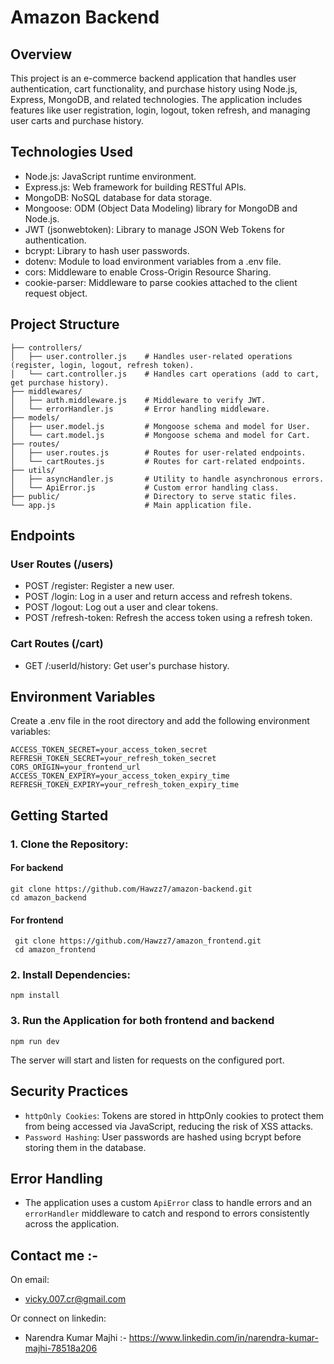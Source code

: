 # Amazon Backend
## Overview
This project is an e-commerce backend application that handles user authentication, cart functionality, and purchase history using Node.js, Express, MongoDB, and related technologies. The application includes features like user registration, login, logout, token refresh, and managing user carts and purchase history.
## Technologies Used
* Node.js: JavaScript runtime environment.
* Express.js: Web framework for building RESTful APIs.
* MongoDB: NoSQL database for data storage.
* Mongoose: ODM (Object Data Modeling) library for MongoDB and Node.js.
* JWT (jsonwebtoken): Library to manage JSON Web Tokens for authentication.
* bcrypt: Library to hash user passwords.
* dotenv: Module to load environment variables from a .env file.
* cors: Middleware to enable Cross-Origin Resource Sharing.
* cookie-parser: Middleware to parse cookies attached to the client request object.
## Project Structure
```
├── controllers/
│   ├── user.controller.js    # Handles user-related operations (register, login, logout, refresh token).
│   └── cart.controller.js    # Handles cart operations (add to cart, get purchase history).
├── middlewares/
│   ├── auth.middleware.js    # Middleware to verify JWT.
│   └── errorHandler.js       # Error handling middleware.
├── models/
│   ├── user.model.js         # Mongoose schema and model for User.
│   └── cart.model.js         # Mongoose schema and model for Cart.
├── routes/
│   ├── user.routes.js        # Routes for user-related endpoints.
│   └── cartRoutes.js         # Routes for cart-related endpoints.
├── utils/
│   ├── asyncHandler.js       # Utility to handle asynchronous errors.
│   └── ApiError.js           # Custom error handling class.
├── public/                   # Directory to serve static files.
└── app.js                    # Main application file.
```
## Endpoints
### User Routes (/users)
* POST /register: Register a new user.
* POST /login: Log in a user and return access and refresh tokens.
* POST /logout: Log out a user and clear tokens.
* POST /refresh-token: Refresh the access token using a refresh token.
### Cart Routes (/cart)
* GET /:userId/history: Get user's purchase history.
## Environment Variables
 Create a .env file in the root directory and add the following environment variables:
```
ACCESS_TOKEN_SECRET=your_access_token_secret
REFRESH_TOKEN_SECRET=your_refresh_token_secret
CORS_ORIGIN=your_frontend_url
ACCESS_TOKEN_EXPIRY=your_access_token_expiry_time
REFRESH_TOKEN_EXPIRY=your_refresh_token_expiry_time
```
## Getting Started
### 1. Clone the Repository:
   #### For backend
   ```
   git clone https://github.com/Hawzz7/amazon-backend.git
   cd amazon_backend
   ```
   
   #### For frontend
   ```
    git clone https://github.com/Hawzz7/amazon_frontend.git
    cd amazon_frontend
   ```
### 2. Install Dependencies:
 ```
 npm install
 ```
### 3. Run the Application for both frontend and backend
```
npm run dev
```
The server will start and listen for requests on the configured port.

## Security Practices
* ``httpOnly Cookies``: Tokens are stored in httpOnly cookies to protect them from being accessed via JavaScript, reducing the risk of XSS attacks.
*  ``Password Hashing``: User passwords are hashed using bcrypt before storing them in the database.

## Error Handling
* The application uses a custom `ApiError` class to handle errors and an `errorHandler` middleware to catch and respond to errors consistently across the application.

## Contact me :-
On email:
* vicky.007.cr@gmail.com

Or connect on linkedin:
* Narendra Kumar Majhi :- https://www.linkedin.com/in/narendra-kumar-majhi-78518a206


